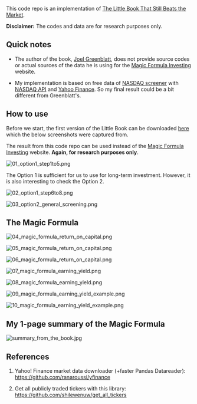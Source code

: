 This code repo is an implementation of [The Little Book That Still Beats the Market](https://www.amazon.com/gp/product/0470624159).

**Disclaimer:** The codes and data are for research purposes only.

## Quick notes

- The author of the book, [Joel Greenblatt](https://en.wikipedia.org/wiki/Joel_Greenblatt), does not provide source codes or actual sources of the data he is using for the [Magic Formula Investing](https://www.magicformulainvesting.com/) website. 

- My implementation is based on free data of [NASDAQ screener](https://www.nasdaq.com/market-activity/stocks/screener) with [NASDAQ API](https://api.nasdaq.com/api/screener/stocks) and [Yahoo Finance](https://finance.yahoo.com/). So my final result could be a bit different from Greenblatt's.

## How to use

Before we start, the first version of the Little Book can be downloaded [here](https://docs.google.com/viewer?a=v&pid=sites&srcid=ZGVmYXVsdGRvbWFpbnxla3JvbmVkZXNpZ258Z3g6MmI0OTZjZTI1OTNhZTMwNw) which the below screenshots were captured from.

The result from this code repo can be used instead of the [Magic Formula Investing](https://www.magicformulainvesting.com/) website. **Again, for research purposes only**.

![01_option1_step1to5.png](doc/01_option1_step1to5.png)

The Option 1 is sufficient for us to use for long-term investment. However, it is also interesting to check the Option 2.

![02_option1_step6to8.png](doc/02_option1_step6to8.png)

![03_option2_general_screening.png](doc/03_option2_general_screening.png)

## The Magic Formula

![04_magic_formula_return_on_capital.png](doc/04_magic_formula_return_on_capital.png)

![05_magic_formula_return_on_capital.png](doc/05_magic_formula_return_on_capital.png)

![06_magic_formula_return_on_capital.png](doc/06_magic_formula_return_on_capital.png)

![07_magic_formula_earning_yield.png](doc/07_magic_formula_earning_yield.png)

![08_magic_formula_earning_yield.png](doc/08_magic_formula_earning_yield.png)

![09_magic_formula_earning_yield_example.png](doc/09_magic_formula_earning_yield_example.png)

![10_magic_formula_earning_yield_example.png](doc/10_magic_formula_earning_yield_example.png)

## My 1-page summary of the Magic Formula

![summary_from_the_book.jpg](doc/summary_from_the_book.jpg)

## References

1. Yahoo! Finance market data downloader (+faster Pandas Datareader): https://github.com/ranaroussi/yfinance

1. Get all publicly traded tickers with this library: https://github.com/shilewenuw/get_all_tickers